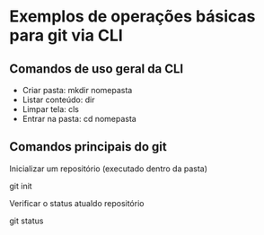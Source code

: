 # Exemplos de operações básicas para git via CLI

## Comandos de uso geral da CLI

- Criar pasta: mkdir nomepasta
- Listar conteúdo: dir
- Limpar tela: cls
- Entrar na pasta: cd nomepasta


## Comandos principais do git

Inicializar um repositório  (executado dentro da pasta)

git init

Verificar o status atualdo repositório 

git status
